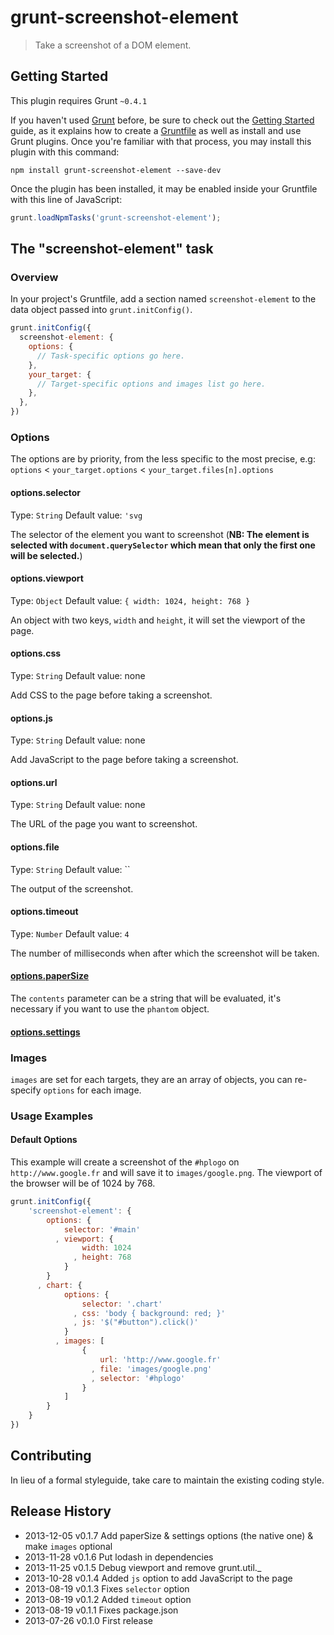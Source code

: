 # grunt-screenshot-element

> Take a screenshot of a DOM element.

## Getting Started
This plugin requires Grunt `~0.4.1`

If you haven't used [Grunt](http://gruntjs.com/) before, be sure to check out the [Getting Started](http://gruntjs.com/getting-started) guide, as it explains how to create a [Gruntfile](http://gruntjs.com/sample-gruntfile) as well as install and use Grunt plugins. Once you're familiar with that process, you may install this plugin with this command:

```shell
npm install grunt-screenshot-element --save-dev
```

Once the plugin has been installed, it may be enabled inside your Gruntfile with this line of JavaScript:

```js
grunt.loadNpmTasks('grunt-screenshot-element');
```

## The "screenshot-element" task

### Overview
In your project's Gruntfile, add a section named `screenshot-element` to the data object passed into `grunt.initConfig()`.

```js
grunt.initConfig({
  screenshot-element: {
    options: {
      // Task-specific options go here.
    },
    your_target: {
      // Target-specific options and images list go here.
    },
  },
})
```

### Options
The options are by priority, from the less specific to the most precise, e.g: `options` < `your_target.options` < `your_target.files[n].options`

#### options.selector
Type: `String`
Default value: `'svg`

The selector of the element you want to screenshot (**NB: The element is selected with `document.querySelector` which mean that only the first one will be selected.**)

#### options.viewport
Type: `Object`
Default value: `{ width: 1024, height: 768 }`

An object with two keys, `width` and `height`, it will set the viewport of the page.

#### options.css
Type: `String`
Default value: none

Add CSS to the page before taking a screenshot.

#### options.js
Type: `String`
Default value: none

Add JavaScript to the page before taking a screenshot.

#### options.url
Type: `String`
Default value: none

The URL of the page you want to screenshot.

#### options.file
Type: `String`
Default value: ``

The output of the screenshot.

#### options.timeout
Type: `Number`
Default value: `4`

The number of milliseconds when after which the screenshot will be taken.

#### [options.paperSize](https://github.com/ariya/phantomjs/wiki/API-Reference-WebPage#wiki-webpage-paperSize)

The `contents` parameter can be a string that will be evaluated, it's necessary if you want to use the `phantom` object.

#### [options.settings](https://github.com/ariya/phantomjs/wiki/API-Reference-WebPage#settings-object)

### Images
`images` are set for each targets, they are an array of objects, you can re-specify `options` for each image.

### Usage Examples

#### Default Options
This example will create a screenshot of the `#hplogo` on `http://www.google.fr` and will save it to `images/google.png`. The viewport of the browser will be of 1024 by 768.

```js
grunt.initConfig({
    'screenshot-element': {
        options: {
            selector: '#main'
          , viewport: {
                width: 1024
              , height: 768
            }
        }
      , chart: {
            options: {
                selector: '.chart'
              , css: 'body { background: red; }'
              , js: '$("#button").click()'
            }
          , images: [
                {
                    url: 'http://www.google.fr'
                  , file: 'images/google.png'
                  , selector: '#hplogo'
                }
            ]
        }
    }
})
```

## Contributing
In lieu of a formal styleguide, take care to maintain the existing coding style.

## Release History
* 2013-12-05   v0.1.7   Add paperSize & settings options (the native one) & make `images` optional
* 2013-11-28   v0.1.6   Put lodash in dependencies
* 2013-11-25   v0.1.5   Debug viewport and remove grunt.util._
* 2013-10-28   v0.1.4   Added `js` option to add JavaScript to the page 
* 2013-08-19   v0.1.3   Fixes `selector` option
* 2013-08-19   v0.1.2   Added `timeout` option
* 2013-08-19   v0.1.1   Fixes package.json
* 2013-07-26   v0.1.0   First release